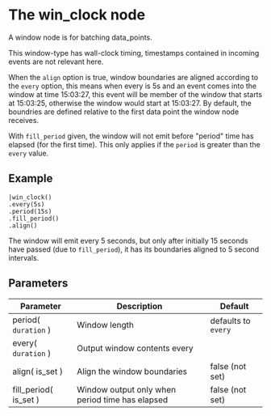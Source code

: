The win_clock node
=====================

A window node is for batching data_points.

This window-type has wall-clock timing, timestamps contained in incoming events are not relevant here.

When the `align` option is true, window boundaries are aligned according to the `every` option, this means
when every is 5s and an event comes into the window at time 15:03:27, this event will be member of the window
that starts at 15:03:25, otherwise the window would start at 15:03:27.
By default, the boundries are defined relative to the first data point the window node receives.

With `fill_period` given, the window will not emit before "period" time has elapsed (for the first time).
This only applies if the `period` is greater than the `every` value.

Example
-------
    
    |win_clock()
    .every(5s)
    .period(15s)
    .fill_period()
    .align()
     
The window will emit every 5 seconds, but only after initially 15 seconds have passed (due to `fill_period`),
it has its boundaries aligned to 5 second intervals.

Parameters
----------

Parameter     | Description | Default 
--------------|-------------|---------  
period( `duration` ) | Window length| defaults to `every`
every( `duration` )| Output window contents every |
align( is_set )|Align the window boundaries | false (not set)
fill_period( is_set )|Window output only when period time has elapsed| false (not set)
